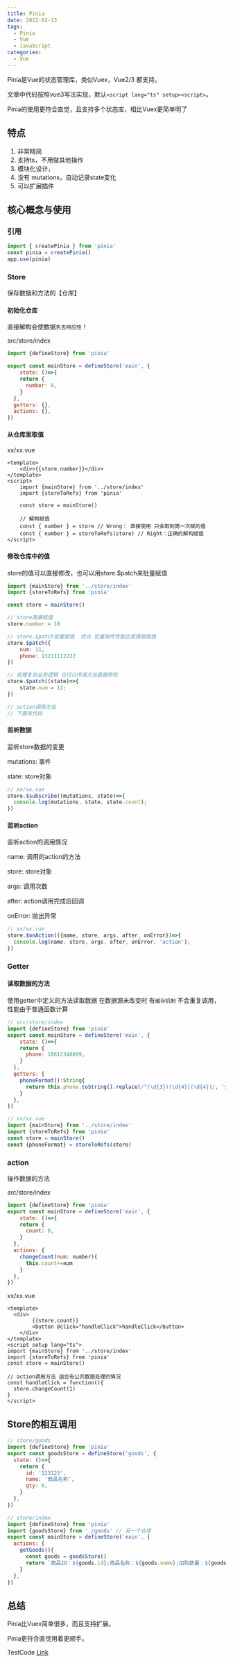 ```yaml
---
title: Pinia
date: 2022-02-13
tags: 
  - Pinia
  - Vue
  - JavaScript
categories: 
  - Vue
---
```


Pinia是Vue的状态管理库，类似Vuex，Vue2/3 都支持。

文章中代码按照vue3写法实现，默认`<script lang="ts" setup><script>`。

<!--more-->


Pinia的使用更符合直觉，且支持多个状态库，相比Vuex更简单明了

## 特点

1. 非常精简
2. 支持ts，不用做其他操作
3. 模块化设计，
4. 没有 mutations，自动记录state变化
5. 可以扩展插件

## 核心概念与使用

### 引用

```javascript
import { createPinia } from 'pinia'
const pinia = createPinia()
app.use(pinia)
```

### Store

保存数据和方法的【仓库】

#### 初始化仓库

直接解构会使数据`失去响应性`！

src/store/index

```javascript
import {defineStore} from 'pinia'

export const mainStore = defineStore('main', {
	state: ()=>{
    return {
      number: 0,
    }
  },
  getters: {},
  actions: {},
})

```

#### 从仓库里取值

xx/xx.vue

```vue
<template>
	<div>{{store.number}}</div>
</template>
<script>
	import {mainStore} from '../store/index'
	import {storeToRefs} from 'pinia'
 
	const store = mainStore()

	// 解构赋值
	const { number } = store // Wrong： 直接使用 只会取到第一次赋的值
	const { number } = storeToRefs(store) // Right：正确的解构赋值
</script>
```

#### 修改仓库中的值

store的值可以直接修改，也可以用store.$patch来批量赋值

```javascript
import {mainStore} from '../store/index'
import {storeToRefs} from 'pinia'

const store = mainStore()

// store直接赋值
store.number = 10

// store.$patch批量赋值  优点 批量操作性能比直接赋值强
store.$patch({
	num: 11,
	phone: 13211112222
})

// 处理复杂业务逻辑 也可以传递方法直接修改
store.$patch((state)=>{
	state.num = 12;
})

// action调用方法
// 下面有代码
```

#### 监听数据

监听store数据的变更

mutations: 事件

state: store对象

```javascript
// xx/xx.vue
store.$subscribe((mutations, state)=>{
  console.log(mutations, state, state.count);
})
```

#### 监听action

监听action的调用情况

name: 调用的action的方法

store: store对象

args: 调用次数

after: action调用完成后回调

onError: 抛出异常

```javascript
// xx/xx.vue
store.$onAction(({name, store, args, after, onError})=>{
  console.log(name, store, args, after, onError, 'action');
})
```

### Getter

#### 读取数据的方法

使用getter中定义的方法读取数据 在数据源未改变时 有`缓存机制` 不会重复调用，性能由于普通函数计算

```javascript
// src/store/index
import {defineStore} from 'pinia'
export const mainStore = defineStore('main', {
	state: ()=>{
    return {
      phone: 18612348899,
    }
  },
  getters: {
    phoneFormat():String{
      return this.phone.toString().replace(/^(\d{3})(\d{4})(\d{4})/, '$1-$2-$3')
    }
  },
})

// xx/xx.vue
import {mainStore} from '../store/index'
import {storeToRefs} from 'pinia'
const store = mainStore()
const {phoneFormat} = storeToRefs(store)
```

### action

操作数据的方法

src/store/index

```javascript
import {defineStore} from 'pinia'
export const mainStore = defineStore('main', {
	state: ()=>{
    return {
      count: 0,
    }
  },
  actions: {
    changeCount(num: number){
      this.count+=num
    }
  },
})
```

xx/xx.vue

```vue
<template>
  <div>
		{{store.count}}
		<button @click="handleClick">handleClick</button>
	</div>
</template>
<script setup lang="ts">
import {mainStore} from '../store/index'
import {storeToRefs} from 'pinia'
const store = mainStore()

// action调用方法 适合有公共数据处理的情况
const handleClick = function(){
  store.changeCount(1)
}
</script>
```

## Store的相互调用


```javascript
// store/goods
import {defineStore} from 'pinia'
export const goodsStore = defineStore('goods', {
  state: ()=>{
    return {
      id: '123123',
      name: '商品名称',
      qty: 0,
    }
  },
})

// store/index
import {defineStore} from 'pinia'
import {goodsStore} from './goods' // 另一个仓库
export const mainStore = defineStore('main', {
  actions: {
    getGoods(){
      const goods = goodsStore()
      return `商品ID：${goods.id};商品名称：${goods.name};加购数量：${goods.qty}。`
    }
  },
})
```

## 总结

Pinia比Vuex简单很多，而且支持扩展。

Pinia更符合直觉用着更顺手。

TestCode [Link](https://github.com/ljw-bigtail/code_test/tree/main/pinia-test)
